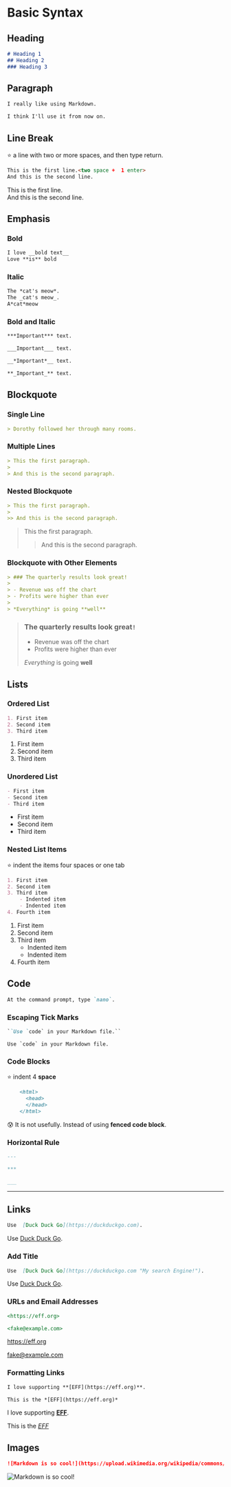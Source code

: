 # Basic Syntax

## Heading

```md
# Heading 1
## Heading 2
### Heading 3
```

## Paragraph

```md
I really like using Markdown.  

I think I'll use it from now on.
```

## Line Break

:star:  a line with two or more spaces, and then type return.

```md
This is the first line.<two space +  1 enter>  
And this is the second line.
```

This is the first line.  
And this is the second line.

## Emphasis

### Bold

```md
I love __bold text__
Love **is** bold
```

### Italic

```md
The *cat's meow*.
The _cat's meow_.
A*cat*meow
```

### Bold and Italic

```md
***Important*** text.

___Important___ text.

__*Important*__ text.

**_Important_** text.
```

## Blockquote

### Single Line

```md
> Dorothy followed her through many rooms.
```

### Multiple Lines

```md
> This the first paragraph.
>
> And this is the second paragraph.

```

### Nested Blockquote

```md
> This the first paragraph.
>
>> And this is the second paragraph.
```

> This the first paragraph.
>
>> And this is the second paragraph.

### Blockquote with Other Elements

```md
> ### The quarterly results look great!
>
> - Revenue was off the chart
> - Profits were higher than ever
>
> *Everything* is going **well** 
```

> ### The quarterly results look great`!`
>
> - Revenue was off the chart
> - Profits were higher than ever
>
> *Everything* is going **well**

## Lists

### Ordered List

```md
1. First item
2. Second item
3. Third item
```

1. First item
2. Second item
3. Third item

### Unordered List

```md
- First item
- Second item
- Third item
```

- First item
- Second item
- Third item

### Nested List Items

:star:  indent the items four spaces or one tab

```md
1. First item
2. Second item
3. Third item
    - Indented item
    - Indented item
4. Fourth item
```

1. First item
2. Second item
3. Third item
    - Indented item
    - Indented item
4. Fourth item

## Code

```md
At the command prompt, type `nano`.
```

### Escaping Tick Marks

```md
``Use `code` in your Markdown file.``
```

``Use `code` in your Markdown file.``

### Code Blocks

:star: indent 4 **space**

```md
    <html>
      <head>
      </head>
    </html>
```

:cold_sweat: It is not usefully. Instead of using **fenced code block**.

### Horizontal Rule

```md
---

***

___
```

---

## Links

```md
Use  [Duck Duck Go](https://duckduckgo.com).
```

Use  [Duck Duck Go](https://duckduckgo.com).

### Add Title

```md
Use  [Duck Duck Go](https://duckduckgo.com "My search Engine!").
```

Use  [Duck Duck Go](https://duckduckgo.com "My search Engine!").

### URLs and Email Addresses

```md
<https://eff.org>

<fake@example.com>
```

<https://eff.org>

<fake@example.com>

### Formatting Links

```md
I love supporting **[EFF](https://eff.org)**.

This is the *[EFF](https://eff.org)*
```

I love supporting **[EFF](https://eff.org)**.

This is the *[EFF](https://eff.org)*

## Images

```md
![Markdown is so cool!](https://upload.wikimedia.org/wikipedia/commons/thumb/4/48/Markdown-mark.svg/1200px-Markdown-mark.svg.png)
```

![Markdown is so cool!](https://upload.wikimedia.org/wikipedia/commons/thumb/4/48/Markdown-mark.svg/1200px-Markdown-mark.svg.png)

